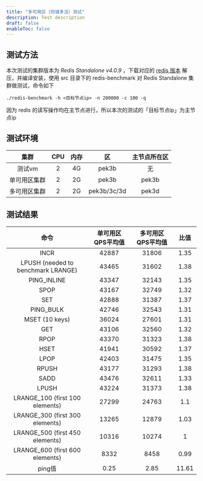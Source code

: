 ```yaml
---
title: "多可用区（同城多活）测试"
description: Test description
draft: false
enableToc: false
---
```


## 测试方法

本次测试的集群版本为 _Redis Standalone v4.0.9_ ，下载对应的 [redis 版本](http://download.redis.io/releases/redis-4.0.9.tar.gz) 解压，并编译安装，使用 src 目录下的 redis-benchmark 对 Redis Standalone 集群做测试，命令如下

`./redis-benchmark -h <目标节点ip> -n 200000 -c 100 -q`

因为 redis 的读写操作均在主节点进行，所以本次的测试的「目标节点ip」为主节点ip

## 测试环境

|     集群     | CPU  | 内存 |     区      | 主节点所在区 |
| :----------: | :--: | :--: | :---------: | :----------: |
|    测试vm    |  2   |  4G  |    pek3b    |      无      |
| 单可用区集群 |  2   |  2G  |    pek3b    |    pek3b     |
| 多可用区集群 |  2   |  2G  | pek3b/3c/3d |    pek3d     |

## 测试结果

|                命令                | 单可用区QPS平均值 | 多可用区QPS平均值 | 比值  |
| :--------------------------------: | :---------------: | :---------------: | :---: |
|                INCR                |       42887       |       31806       | 1.35  |      |
| LPUSH (needed to benchmark LRANGE) |       43465       |       31602       | 1.38  |      |
|            PING_INLINE             |       43347       |       32143       | 1.35  |      |
|                SPOP                |       43167       |       32749       | 1.32  |      |
|                SET                 |       42888       |       31387       | 1.37  |      |
|             PING_BULK              |       42746       |       32543       | 1.31  |      |
|           MSET (10 keys)           |       36024       |       27601       | 1.31  |      |
|                GET                 |       43106       |       32560       | 1.32  |      |
|                RPOP                |       43370       |       31323       | 1.38  |      |
|                HSET                |       41941       |       30592       | 1.37  |      |
|                LPOP                |       42403       |       31475       | 1.35  |      |
|               RPUSH                |       43177       |       31293       | 1.38  |      |
|                SADD                |       43476       |       32611       | 1.33  |      |
|               LPUSH                |       43224       |       31373       | 1.38  |      |
|  LRANGE_100 (first 100 elements)   |       27299       |       24763       |  1.1  |      |
|  LRANGE_300 (first 300 elements)   |       13265       |       12879       | 1.03  |      |
|  LRANGE_500 (first 450 elements)   |       10316       |       10274       |   1   |      |
|  LRANGE_600 (first 600 elements)   |       8332        |       8458        | 0.99  |      |
|               ping值               |       0.25        |       2.85        | 11.61 |      |

